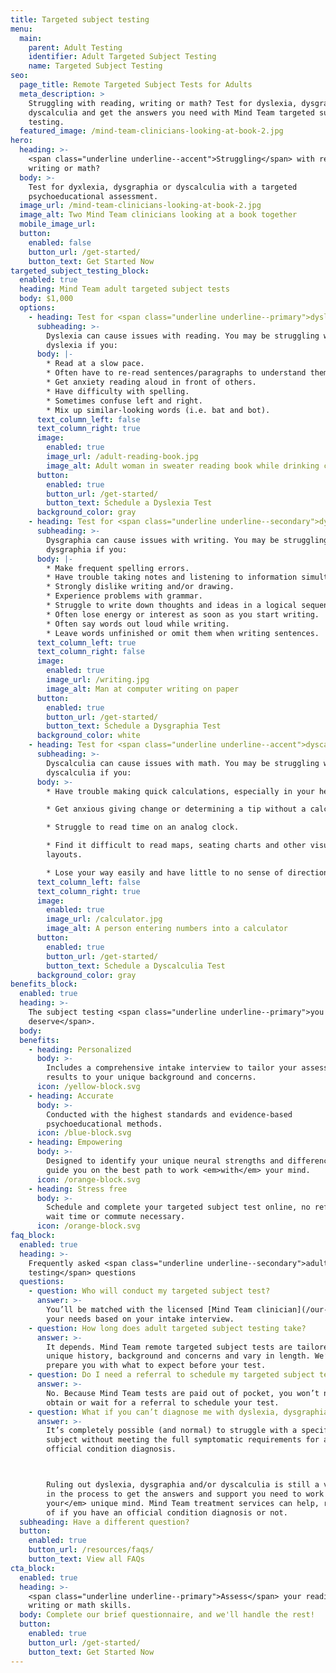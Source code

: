 ```yaml
---
title: Targeted subject testing
menu:
  main:
    parent: Adult Testing
    identifier: Adult Targeted Subject Testing
    name: Targeted Subject Testing
seo:
  page_title: Remote Targeted Subject Tests for Adults
  meta_description: >
    Struggling with reading, writing or math? Test for dyslexia, dysgraphia or
    dyscalculia and get the answers you need with Mind Team targeted subject
    testing.
  featured_image: /mind-team-clinicians-looking-at-book-2.jpg
hero:
  heading: >-
    <span class="underline underline--accent">Struggling</span> with reading,
    writing or math?
  body: >-
    Test for dyxlexia, dysgraphia or dyscalculia with a targeted
    psychoeducational assessment.
  image_url: /mind-team-clinicians-looking-at-book-2.jpg
  image_alt: Two Mind Team clinicians looking at a book together
  mobile_image_url: 
  button:
    enabled: false
    button_url: /get-started/
    button_text: Get Started Now
targeted_subject_testing_block:
  enabled: true
  heading: Mind Team adult targeted subject tests
  body: $1,000
  options:
    - heading: Test for <span class="underline underline--primary">dyslexia</span>.
      subheading: >-
        Dyslexia can cause issues with reading. You may be struggling with
        dyslexia if you:
      body: |-
        * Read at a slow pace.
        * Often have to re-read sentences/paragraphs to understand them.
        * Get anxiety reading aloud in front of others.
        * Have difficulty with spelling.
        * Sometimes confuse left and right.
        * Mix up similar-looking words (i.e. bat and bot).
      text_column_left: false
      text_column_right: true
      image:
        enabled: true
        image_url: /adult-reading-book.jpg
        image_alt: Adult woman in sweater reading book while drinking coffee
      button:
        enabled: true
        button_url: /get-started/
        button_text: Schedule a Dyslexia Test
      background_color: gray
    - heading: Test for <span class="underline underline--secondary">dysgraphia</span>.
      subheading: >-
        Dysgraphia can cause issues with writing. You may be struggling with
        dysgraphia if you:
      body: |-
        * Make frequent spelling errors.
        * Have trouble taking notes and listening to information simultaneously.
        * Strongly dislike writing and/or drawing.
        * Experience problems with grammar.
        * Struggle to write down thoughts and ideas in a logical sequence.
        * Often lose energy or interest as soon as you start writing.
        * Often say words out loud while writing.
        * Leave words unfinished or omit them when writing sentences.
      text_column_left: true
      text_column_right: false
      image:
        enabled: true
        image_url: /writing.jpg
        image_alt: Man at computer writing on paper
      button:
        enabled: true
        button_url: /get-started/
        button_text: Schedule a Dysgraphia Test
      background_color: white
    - heading: Test for <span class="underline underline--accent">dyscalculia</span>.
      subheading: >-
        Dyscalculia can cause issues with math. You may be struggling with
        dyscalculia if you:
      body: >-
        * Have trouble making quick calculations, especially in your head.

        * Get anxious giving change or determining a tip without a calculator.

        * Struggle to read time on an analog clock.

        * Find it difficult to read maps, seating charts and other visual
        layouts.

        * Lose your way easily and have little to no sense of direction.
      text_column_left: false
      text_column_right: true
      image:
        enabled: true
        image_url: /calculator.jpg
        image_alt: A person entering numbers into a calculator
      button:
        enabled: true
        button_url: /get-started/
        button_text: Schedule a Dyscalculia Test
      background_color: gray
benefits_block:
  enabled: true
  heading: >-
    The subject testing <span class="underline underline--primary">you
    deserve</span>.
  body:
  benefits:
    - heading: Personalized
      body: >-
        Includes a comprehensive intake interview to tailor your assessment and
        results to your unique background and concerns.
      icon: /yellow-block.svg
    - heading: Accurate
      body: >-
        Conducted with the highest standards and evidence-based
        psychoeducational methods.
      icon: /blue-block.svg
    - heading: Empowering
      body: >-
        Designed to identify your unique neural strengths and differences and
        guide you on the best path to work <em>with</em> your mind.
      icon: /orange-block.svg
    - heading: Stress free
      body: >-
        Schedule and complete your targeted subject test online, no referral,
        wait time or commute necessary.
      icon: /orange-block.svg
faq_block:
  enabled: true
  heading: >-
    Frequently asked <span class="underline underline--secondary">adult subject
    testing</span> questions
  questions:
    - question: Who will conduct my targeted subject test?
      answer: >-
        You’ll be matched with the licensed [Mind Team clinician](/our-team/) who best fits
        your needs based on your intake interview.
    - question: How long does adult targeted subject testing take?
      answer: >-
        It depends. Mind Team remote targeted subject tests are tailored to your
        unique history, background and concerns and vary in length. We’ll
        prepare you with what to expect before your test.
    - question: Do I need a referral to schedule my targeted subject test?
      answer: >-
        No. Because Mind Team tests are paid out of pocket, you won’t need to
        obtain or wait for a referral to schedule your test.
    - question: What if you can’t diagnose me with dyslexia, dysgraphia or dyscalculia?
      answer: >-
        It’s completely possible (and normal) to struggle with a specific
        subject without meeting the full symptomatic requirements for an
        official condition diagnosis. 



        Ruling out dyslexia, dysgraphia and/or dyscalculia is still a vital step
        in the process to get the answers and support you need to work <em>with
        your</em> unique mind. Mind Team treatment services can help, regardless
        of if you have an official condition diagnosis or not.
  subheading: Have a different question?
  button:
    enabled: true
    button_url: /resources/faqs/
    button_text: View all FAQs
cta_block:
  enabled: true
  heading: >-
    <span class="underline underline--primary">Assess</span> your reading,
    writing or math skills.
  body: Complete our brief questionnaire, and we'll handle the rest!
  button:
    enabled: true
    button_url: /get-started/
    button_text: Get Started Now
---
```

